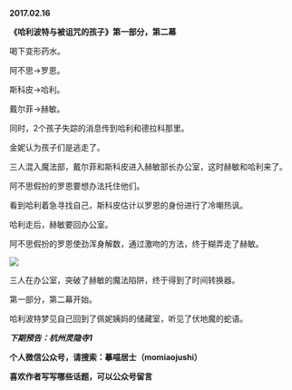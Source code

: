 
          
**2017.02.16**

**《哈利波特与被诅咒的孩子》第一部分，第二幕**

喝下变形药水。

阿不思-&gt;罗恩。

斯科皮-&gt;哈利。

戴尔菲-&gt;赫敏。

同时，2个孩子失踪的消息传到哈利和德拉科那里。

金妮认为孩子们是逃走了。

三人混入魔法部，戴尔菲和斯科皮进入赫敏部长办公室，这时赫敏和哈利来了。

阿不思假扮的罗恩要想办法托住他们。

看到哈利着急寻找自己，斯科皮估计以罗恩的身份进行了冷嘲热讽。

哈利走后，赫敏要回办公室。

阿不思假扮的罗恩使劲浑身解数，通过激吻的方法，终于糊弄走了赫敏。

![](https://mmbiz.qlogo.cn/mmbiz_jpg/uDI3FLln00boiaicYj0MOBQjTnh78wazXOZibIIlx5iaIgHibdaHmsjymaoJwhkvUSu97Ldibia4v3byMyKKLK565I4kA/0?wx_fmt=jpeg)


三人在办公室，突破了赫敏的魔法陷阱，终于得到了时间转换器。

第一部分，第二幕开始。

哈利波特梦见自己回到了佩妮姨妈的储藏室，听见了伏地魔的蛇语。


***下期预告：杭州灵隐寺1***


**个人微信公众号，请搜索：摹喵居士（momiaojushi）**

**喜欢作者写写哪些话题，可以公众号留言**

        